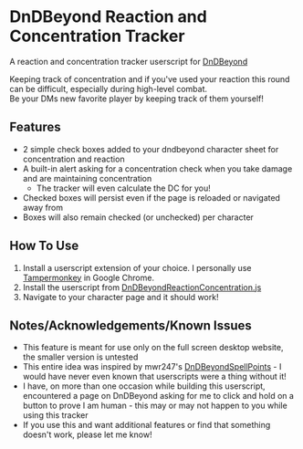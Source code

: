 # DnDBeyond Reaction and Concentration Tracker
A reaction and concentration tracker userscript for [DnDBeyond](https://www.dndbeyond.com)

Keeping track of concentration and if you've used your reaction this round can be difficult, especially during high-level combat.  
Be your DMs new favorite player by keeping track of them yourself!

## Features
* 2 simple check boxes added to your dndbeyond character sheet for concentration and reaction
* A built-in alert asking for a concentration check when you take damage and are maintaining concentration
  * The tracker will even calculate the DC for you!
* Checked boxes will persist even if the page is reloaded or navigated away from
* Boxes will also remain checked (or unchecked) per character

## How To Use

1. Install a userscript extension of your choice. I personally use [Tampermonkey](https://chrome.google.com/webstore/detail/tampermonkey/dhdgffkkebhmkfjojejmpbldmpobfkfo) in Google Chrome.
2. Install the userscript from [DnDBeyondReactionConcentration.js](https://raw.githubusercontent.com/jasentm/Reaction-and-Concentration-Tracker/main/DnDBeyondReactionConcentration.js)
3. Navigate to your character page and it should work!

## Notes/Acknowledgements/Known Issues
* This feature is meant for use only on the full screen desktop website, the smaller version is untested
* This entire idea was inspired by mwr247's [DnDBeyondSpellPoints](https://github.com/Mwr247/DnDBeyondSpellPointsV2/tree/main) - I would have never even known that userscripts were a thing without it!
* I have, on more than one occasion while building this userscript, encountered a page on DnDBeyond asking for me to click and hold on a button to prove I am human - this may or may not happen to you while using this tracker
* If you use this and want additional features or find that something doesn't work, please let me know!
